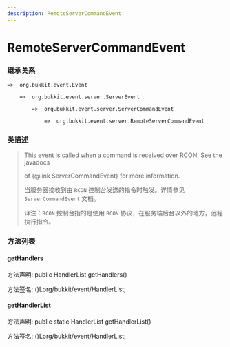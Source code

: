 ```yaml
---
description: RemoteServerCommandEvent
---
```


# RemoteServerCommandEvent

### 继承关系

    =>  org.bukkit.event.Event

        =>  org.bukkit.event.server.ServerEvent

            =>  org.bukkit.event.server.ServerCommandEvent

                =>  org.bukkit.event.server.RemoteServerCommandEvent

### 类描述

> This event is called when a command is received over RCON. See the javadocs
>
> of {@link ServerCommandEvent} for more information.
>
>
> 
> 当服务器接收到由 `RCON` 控制台发送的指令时触发。详情参见 `ServerCommandEvent` 文档。
>
>
> 
> 译注：`RCON` 控制台指的是使用 `RCON` 协议，在服务端后台以外的地方，远程执行指令。

### 方法列表

#### getHandlers

方法声明: public HandlerList getHandlers()

方法签名: ()Lorg/bukkit/event/HandlerList;

#### getHandlerList

方法声明: public static HandlerList getHandlerList()

方法签名: ()Lorg/bukkit/event/HandlerList;